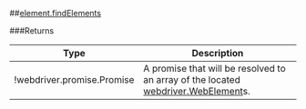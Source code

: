 ##[element.findElements](https://github.com/angular/protractor/blob/master/lib/protractor.js#L690)








###Returns

Type | Description
--- | ---
!webdriver.promise.Promise | A promise that will be resolved to an array of the located [webdriver.WebElement](#webdriverwebelement)s.

